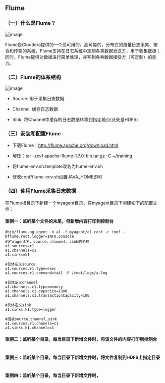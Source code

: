 ## Flume

### （一）什么是Flume？

![image](https://github.com/MrQuJL/hadoop-guide/blob/master/16-Flume/imgs/flume-logo.png)

Flume是Cloudera提供的一个高可用的，高可靠的，分布式的海量日志采集、聚合和传输的系统，Flume支持在日志系统中定制各类数据发送方，用于收集数据；同时，Flume提供对数据进行简单处理，并写到各种数据接受方（可定制）的能力。


### （二）Flume的体系结构

![image](https://github.com/MrQuJL/hadoop-guide/blob/master/16-Flume/imgs/flume-arc.png)

* Source: 用于采集日志数据

* Channel: 缓存日志数据

* Sink: 将Channel中缓存的日志数据转移到指定地点(此处是HDFS)

### （三）安装和配置Flume

* 下载Flume：http://flume.apache.org/download.html

* 解压：tar -zxvf apache-flume-1.7.0-bin.tar.gz -C ~/training

* 将flume-env.sh.template改名为flume-env.sh

* 修改conf/flume-env.sh设置JAVA_HOME即可

### （四）使用Flume采集日志数据

在Flume根目录下新建一个myagent目录，在myagent目录下创建如下的配置文件：

#### 案例一：监听某个文件的末尾，将新增内容打印到控制台

```shell
#bin/flume-ng agent -n a1 -f myagent/a1.conf -c conf -Dflume.root.logger=INFO,console
#定义agent名，source、channel、sink的名称
a1.sources=r1
a1.channels=c1
a1.sinks=k1

#具体定义source
a1.sources.r1.type=exec
a1.sources.r1.command=tail -F /root/logs/a.log

#具体定义channel
a1.channels.c1.type=memory
a1.channels.c1.capacity=1000
a1.channels.c1.transactionCapacity=100

#具体定义sink
a1.sinks.k1.type=logger

#组装source,channel,sink
a1.sources.r1.chanels=c1
a1.sinks.k1.channel=c1
```

#### 案例二：监听某个目录，每当目录下新增文件时，将该文件的内容打印到控制台

```shell

```

#### 案例三：监听某个目录，每当目录下新增文件时，将文件复制到HDFS上指定目录


```shell

```

#### 案例四：监听某个目录，每当目录下新增文件时，





